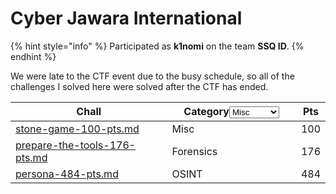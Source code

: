 # Cyber Jawara International

{% hint style="info" %}
Participated as **k1nomi** on the team **SSQ ID**.
{% endhint %}

We were late to the CTF event due to the busy schedule, so all of the challenges I solved here were solved after the CTF has ended.

<table><thead><tr><th width="325">Chall</th><th width="252">Category<select><option value="e0PZkuvnG8h8" label="Misc" color="blue"></option><option value="8vMGaxyTcBsk" label="Forensics" color="blue"></option><option value="OCPlf959zvfR" label="OSINT" color="blue"></option></select></th><th>Pts</th></tr></thead><tbody><tr><td><a data-mention href="stone-game-100-pts.md">stone-game-100-pts.md</a></td><td><span data-option="e0PZkuvnG8h8">Misc</span></td><td>100</td></tr><tr><td><a data-mention href="prepare-the-tools-176-pts.md">prepare-the-tools-176-pts.md</a></td><td><span data-option="8vMGaxyTcBsk">Forensics</span></td><td>176</td></tr><tr><td><a data-mention href="persona-484-pts.md">persona-484-pts.md</a></td><td><span data-option="OCPlf959zvfR">OSINT</span></td><td>484</td></tr></tbody></table>

